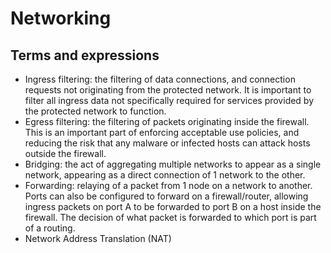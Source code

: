 # Networking
## Terms and expressions
- Ingress filtering: the filtering of data connections, and connection requests not originating from the protected network. It is important to filter all ingress data not specifically required for services provided by the protected network to function.
- Egress filtering: the filtering of packets originating inside the firewall. This is an important part of enforcing acceptable use policies, and reducing the risk that any malware or infected hosts can attack hosts outside the firewall.
- Bridging: the act of aggregating multiple networks to appear as a single network, appearing as a direct connection of 1 network to the other.
- Forwarding: relaying of a packet from 1 node on a network to another. Ports can also be configured to forward on a firewall/router, allowing ingress packets on port A to be forwarded to port B on a host inside the firewall. The decision of what packet is forwarded to which port is part of a routing.
- Network Address Translation (NAT)